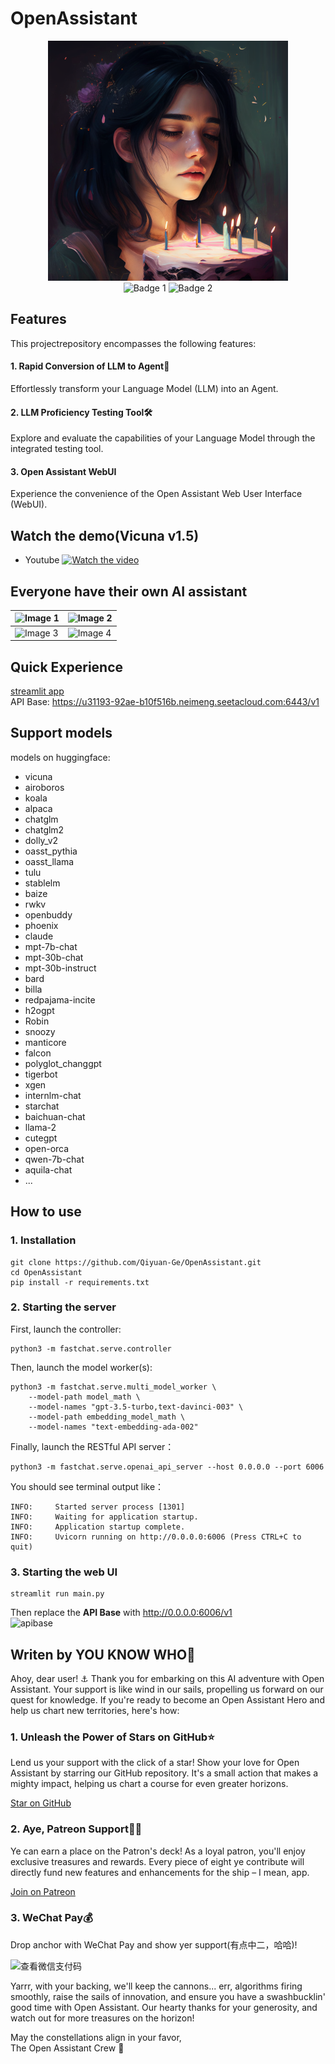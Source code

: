 # OpenAssistant
<div align=center>
<img src="https://github.com/Qiyuan-Ge/PaintMind/blob/main/assets/A_beautiful_girl_celebrating_her_birthday.png?raw=true" width="384">
</div>

<div align="center">
  <img src="https://img.shields.io/badge/License-Apache--2.0-green?style=flat&logo=appveyor" alt="Badge 1">
  <img src="https://img.shields.io/badge/Contact-542801615@qq.com-green?style=flat&logo=appveyor" alt="Badge 2">
</div>


## Features

This projectrepository encompasses the following features:

#### 1. Rapid Conversion of LLM to Agent🤖

Effortlessly transform your Language Model (LLM) into an Agent.

#### 2. LLM Proficiency Testing Tool🛠️

Explore and evaluate the capabilities of your Language Model through the integrated testing tool. 

#### 3. Open Assistant WebUI

Experience the convenience of the Open Assistant Web User Interface (WebUI). 


## Watch the demo(Vicuna v1.5)
- Youtube
[![Watch the video](https://github.com/Qiyuan-Ge/OpenAssistant/blob/main/assets/cover.png)](https://youtu.be/kOIjamWMaaE)


## Everyone have their own AI assistant

| ![Image 1](https://github.com/Qiyuan-Ge/OpenAssistant/blob/main/assets/display0.png) | ![Image 2](https://github.com/Qiyuan-Ge/OpenAssistant/blob/main/assets/display1.png) |
| --- | --- |
| ![Image 3](https://github.com/Qiyuan-Ge/OpenAssistant/blob/main/assets/display2.png) | ![Image 4](https://github.com/Qiyuan-Ge/OpenAssistant/blob/main/assets/display3.png) |


## Quick Experience 
[streamlit app](https://openassistant.streamlit.app/)<br>
API Base: https://u31193-92ae-b10f516b.neimeng.seetacloud.com:6443/v1


## Support models
models on huggingface:
- vicuna
- airoboros
- koala
- alpaca
- chatglm
- chatglm2
- dolly_v2
- oasst_pythia
- oasst_llama
- tulu
- stablelm
- baize
- rwkv
- openbuddy
- phoenix
- claude
- mpt-7b-chat
- mpt-30b-chat
- mpt-30b-instruct
- bard
- billa
- redpajama-incite
- h2ogpt
- Robin
- snoozy
- manticore
- falcon
- polyglot_changgpt
- tigerbot
- xgen
- internlm-chat
- starchat
- baichuan-chat
- llama-2
- cutegpt
- open-orca
- qwen-7b-chat
- aquila-chat
- ...


## How to use
### 1. Installation
````
git clone https://github.com/Qiyuan-Ge/OpenAssistant.git
cd OpenAssistant
pip install -r requirements.txt
````
### 2. Starting the server
First, launch the controller:
````
python3 -m fastchat.serve.controller
````
Then, launch the model worker(s):
````
python3 -m fastchat.serve.multi_model_worker \
    --model-path model_math \
    --model-names "gpt-3.5-turbo,text-davinci-003" \
    --model-path embedding_model_math \
    --model-names "text-embedding-ada-002"
````
Finally, launch the RESTful API server：
````
python3 -m fastchat.serve.openai_api_server --host 0.0.0.0 --port 6006
````
You should see terminal output like：
````
INFO:     Started server process [1301]
INFO:     Waiting for application startup.
INFO:     Application startup complete.
INFO:     Uvicorn running on http://0.0.0.0:6006 (Press CTRL+C to quit)
````

### 3. Starting the web UI
````
streamlit run main.py
````
Then replace the **API Base** with http://0.0.0.0:6006/v1 <br>
<img src="https://github.com/Qiyuan-Ge/OpenAssistant/blob/main/assets/api%20base.png" alt="apibase" width="128"/>


## Writen by YOU KNOW WHO🤪

Ahoy, dear user! ⚓ Thank you for embarking on this AI adventure with Open Assistant. Your support is like wind in our sails, propelling us forward on our quest for knowledge. If you're ready to become an Open Assistant Hero and help us chart new territories, here's how:

### **1. Unleash the Power of Stars on GitHub⭐**
Lend us your support with the click of a star! Show your love for Open Assistant by starring our GitHub repository. It's a small action that makes a mighty impact, helping us chart a course for even greater horizons.

[Star on GitHub](https://github.com/Qiyuan-Ge/OpenAssistant)

### **2. Aye, Patreon Support🏴‍☠️**
Ye can earn a place on the Patron's deck! As a loyal patron, you'll enjoy exclusive treasures and rewards. Every piece of eight ye contribute will directly fund new features and enhancements for the ship – I mean, app.

[Join on Patreon](https://www.patreon.com/OpenAssistant42)

### **3. WeChat Pay💰**
Drop anchor with WeChat Pay and show yer support(有点中二，哈哈)!

<img src="https://github.com/Qiyuan-Ge/OpenAssistant/blob/main/assets/wechat_support.png" alt="查看微信支付码" width="120"/>

Yarrr, with your backing, we'll keep the cannons... err, algorithms firing smoothly, raise the sails of innovation, and ensure you have a swashbucklin' good time with Open Assistant. Our hearty thanks for your generosity, and watch out for more treasures on the horizon!

May the constellations align in your favor,  
The Open Assistant Crew 🌠
